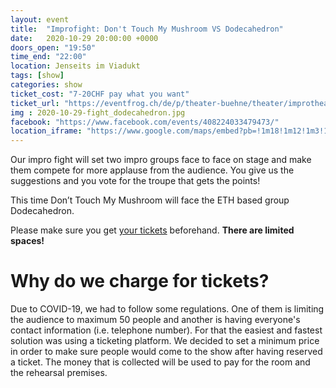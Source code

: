 ```yaml
---
layout: event
title:  "Improfight: Don't Touch My Mushroom VS Dodecahedron"
date:   2020-10-29 20:00:00 +0000
doors_open: "19:50"
time_end: "22:00"
location: Jenseits im Viadukt
tags: [show]
categories: show
ticket_cost: "7-20CHF pay what you want"
ticket_url: "https://eventfrog.ch/de/p/theater-buehne/theater/improtheater-don-t-touch-my-mushroom-6702116032120648084.html"
img : 2020-10-29-fight_dodecahedron.jpg
facebook: "https://www.facebook.com/events/408224033479473/"
location_iframe: "https://www.google.com/maps/embed?pb=!1m18!1m12!1m3!1d2701.3164958683724!2d8.52006681583793!3d47.38625731116593!2m3!1f0!2f0!3f0!3m2!1i1024!2i768!4f13.1!3m3!1m2!1s0x47900a15619f4fa9%3A0x124e7e779b279679!2sjenseits+im+Viadukt!5e0!3m2!1sen!2sch!4v1529147583692"
---
```

Our impro fight will set two impro groups face to face on stage and make them compete for more applause from the audience. You give us the suggestions and you vote for the troupe that gets the points!
<!--more-->

This time Don’t Touch My Mushroom will face the ETH based group Dodecahedron.

Please make sure you get [your tickets]({{ticket_url}}) beforehand. **There are limited spaces!**

# Why do we charge for tickets?

Due to COVID-19, we had to follow some regulations. One of them is limiting the audience to maximum 50 people and another is having everyone's contact information (i.e. telephone number). For that the easiest and fastest solution was using a ticketing platform.  We decided to set a minimum price in order to make sure people would come to the show after having reserved a ticket. The money that is collected will be used to pay for the room and the rehearsal premises.
